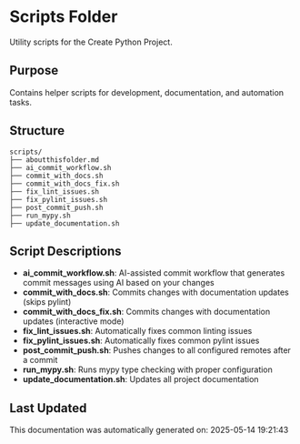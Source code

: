 <!-- filepath: /home/michaelnewham/bin/python_projects/create_python_project/scripts/aboutthisfolder.md -->
# Scripts Folder

Utility scripts for the Create Python Project.

## Purpose

Contains helper scripts for development, documentation, and automation tasks.

## Structure

```
scripts/
├── aboutthisfolder.md
├── ai_commit_workflow.sh
├── commit_with_docs.sh
├── commit_with_docs_fix.sh
├── fix_lint_issues.sh
├── fix_pylint_issues.sh
├── post_commit_push.sh
├── run_mypy.sh
├── update_documentation.sh
```

## Script Descriptions

- **ai_commit_workflow.sh**: AI-assisted commit workflow that generates commit messages using AI based on your changes
- **commit_with_docs.sh**: Commits changes with documentation updates (skips pylint)
- **commit_with_docs_fix.sh**: Commits changes with documentation updates (interactive mode)
- **fix_lint_issues.sh**: Automatically fixes common linting issues
- **fix_pylint_issues.sh**: Automatically fixes common pylint issues
- **post_commit_push.sh**: Pushes changes to all configured remotes after a commit
- **run_mypy.sh**: Runs mypy type checking with proper configuration
- **update_documentation.sh**: Updates all project documentation

## Last Updated

This documentation was automatically generated on: 2025-05-14 19:21:43
